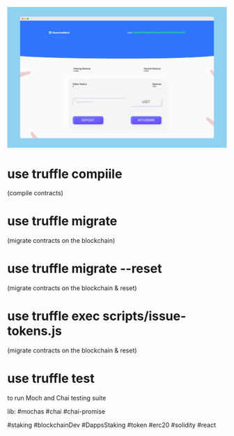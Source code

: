 ![dapp](./dapp.png)

# use truffle compiile 
(compile contracts)

# use truffle migrate 
(migrate contracts on the blockchain)

# use truffle migrate --reset 
(migrate contracts on the blockchain & reset)

# use truffle exec scripts/issue-tokens.js
(migrate contracts on the blockchain & reset)
# use truffle test
to run Moch and Chai testing suite

lib:
#mochas #chai #chai-promise

#staking #blockchainDev #DappsStaking #token #erc20  #solidity #react
